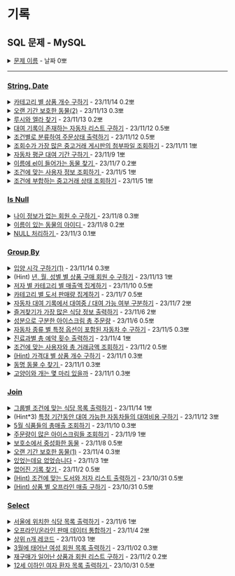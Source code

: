 # 기록
## SQL 문제 - MySQL 

<details>
<summary><a href="">문제 이름</a> - 날짜 0뽀</summary>
<div markdown="1">
<ul>
<li>문제 핵심</li>
<li>새로 알게된 것</li>
<li>궁금한 / 보충이 필요한 부분</li>
<li>하고 싶은 말</li>
</ul>
</div>
</details>

-----
### [String, Date](StringDate)

<details>
<summary><a href="StringDate/NumberOfProductsByCategory.sql">카테고리 별 상품 개수 구하기</a> - 23/11/14 0.2뽀</summary>
<div markdown="1">
<ul>
<li>문제 핵심<ul>
<li>앞 두 글자로만 group해 count 및 order by 진행</li>
</ul>
</li>
<li>새로 알게된 것<ul>
<li>LEFT는 왼쪽부터 SUBSTRNG 진행</li>
</ul>
</li>
</ul>
</div>
</details>

<details>
<summary><a href="StringDate/ALong-TermAnimal2.sql">오랜 기간 보호한 동물(2)</a> - 23/11/13 0.3뽀</summary>
<div markdown="1">
<ul>
<li>문제 핵심<ul>
<li>날짜 계산 후 정렬해 상위 2개만 출력하기</li>
</ul>
</li>
<li>궁금한 / 보충이 필요한 부분<ul>
<li>날짜 계산할 때는 datediff 사용하기!</li>
<li>inner join을 해도 어차피 out에 있는 것만 남아서 상관 없음.</li>
</ul>
</li>
</ul>
</div>
</details>

<details>
<summary><a href="StringDate/LucyAndElla.sql">루시와 엘라 찾기</a> - 23/11/13 0.2뽀</summary>
<div markdown="1">
<ul>
<li>문제 핵심<ul>
<li>이름 리스트와 같은 이름 가진 이 출력하기</li>
<li>IN ( ) 내에 이름 넣고 찾기</li>
</ul>
</li>
</ul>
</div>
</details>


<details>
<summary><a href="StringDate/AListOfCarsWithRentalRecords.sql">대여 기록이 존재하는 자동차 리스트 구하기</a> - 23/11/12 0.5뽀</summary>
<div markdown="1">
<ul>
<li>문제 핵심<ul>
<li>조건에 맞게 출력하기</li>
</ul>
</li>
<li>새로 알게된 것<ul>
<li>&quot;%Y-%m&quot;으로 월 거를 수도 있음.</li>
</ul>
</li>
<li>궁금한 / 보충이 필요한 부분<ul>
<li>적절한 서브쿼리와 조인</li>
</ul>
</li>
</ul>
</div>
</details>

<details>
<summary><a href="StringDate/OrderStatusCategorizedByCondition.sql">조건별로 분류하여 주문상태 출력하기</a> - 23/11/12 0.5뽀</summary>
<div markdown="1">
<ul>
<li>문제 핵심<ul>
<li>조건에 따라 컬럼 값을 해당 단어로 정제해서 출력하기</li>
</ul>
</li>
<li>새로 알게된 것<ul>
<li>case - end 가 한 쌍이라 () 안 묶어도 됨.</li>
<li>when - then이 한쌍</li>
</ul>
</li>
<li>궁금한 / 보충이 필요한 부분<ul>
<li>IF 사용!</li>
</ul>
</li>
</ul>
</div>
</details>


<details>
<summary><a href="StringDate/AttachmentOfTheUsedTransactionBoardWithTheHighestNumberOfViews.sql">조회수가 가장 많은 중고거래 게시판의 첨부파일 조회하기</a> - 23/11/11 1뽀</summary>
<div markdown="1">
<ul>
<li>문제 핵심<ul>
<li>최대 조회수를 구하고, 해당하는 파일 명 concat으로 전부 추출하기 </li>
</ul>
</li>
<li>새로 알게된 것<ul>
<li>GROUP BY board.BOARD_ID 해서 가장 위 결과 1개만 추출됨.</li>
<li>IN/ANY/ALL 서브 쿼리에서는 LIMIT 사용 불가</li>
<li>LIMIT 1으로 한 개 행만 출력되면 = 으로 사용 가능</li>
</ul>
</li>
<li>하고 싶은 말<ul>
<li>봉승님과 지원님과 함께~! 질문 게시판 보고 = 인식.. 이전에도 썼는데, IN 알게 되고 여기에만 꽂혀서 잊고 있었다... 새로 배운 걸 시험해 본다고 이전 방식을 잊지는 말아야지.</li>
</ul>
</li>
</ul>
</div>
</details>

<details>
<summary><a href="StringDate/AverageCarRentalPeriod.sql">자동차 평균 대여 기간 구하기 </a>- 23/11/9 1뽀</summary>
<div markdown="1">
<ul>
<li>문제 핵심<ul>
<li>그룹 별 평균 기간 구하고, 조건 탐색</li>
</ul>
</li>
<li>새로 알게된 것<ul>
<li>ROUND는 해당 자리까지만 보이게 반올림</li>
<li>GROUP BY가 SELECT 보다 먼저 실행 되지만, SELECT의 alias를 사용할 수 있음. (DBMS가 알아서 해줌. mysql 기준)</li>
<li>date - date = 그냥 20221010-20221001 = 9 integer 형으로 뺄셈됨 → DATEDIFF 사용</li>
<li>기간 구할 때는 +1 → 정빈님이 질문 게시판에 팁 알려줌!</li>
</ul>
</li>
</ul>
</div>
</details>


<details>
<summary><a href="StringDate/AnimalWithAnElInItsName.sql.sql">이름에 el이 들어가는 동물 찾기 </a>- 23/11/7 0.2뽀</summary>
<div markdown="1">
<ul>
<li>문제 핵심<ul>
<li>문자열 포함 여부 확인하기</li>
</ul>
</li>
<li>새로 알게된 것<ul>
<li>ike에 알파벳은 대소문자 구분 X</li>
<li>order by도 대소문자 구분 X</li>
</ul>
</li>
</ul>
</div>
</details>



<details>
<summary><a href="StringDate/UserInformation.sql">조건에 맞는 사용자 정보 조회하기 </a>- 23/11/5 1뽀</summary>
<div markdown="1">
<ul>
<li>문제 핵심<ul>
<li>문자를 적절히 더해 주소 나타내기</li>
<li>문자를 적절히 나눠 핸드폰 번호 나타내기</li>
</ul>
</li>
<li>새로 알게된 것<ul>
<li>CONCAT, SUBSTRING</li>
</ul>
</li>
<li>궁금한 / 보충이 필요한 부분<ul>
<li>정규 표현식</li>
</ul>
</li>
<li>하고 싶은 말<ul>
<li>총미님, 정빈님, 지원님이랑 같이 했다! 즐겁다 ㅎㅅㅎ</li>
</ul>
</li>
</ul>
</div>
</details>



<details>
<summary><a href="StringDate/TheStatusOfUsedTransactions.sql">조건에 부합하는 중고거래 상태 조회하기</a> - 23/11/5 1뽀</summary>
<div markdown="1">
<ul>
<li>문제 핵심<ul>
<li>특정 문자를 다른 문자로 변환</li>
</ul>
</li>
<li>새로 알게된 것<ul>
<li>case when </li>
</ul>
</li>
<li>궁금한 / 보충이 필요한 부분<ul>
<li>replace</li>
</ul>
</li>
</ul>
</div>
</details>


### [Is Null](ISNULL)

<details>
<summary><a href="ISNULL/MembersWithoutAgeInformation.sql">나이 정보가 없는 회원 수 구하기 </a> - 23/11/8 0.3뽀</summary>
<div markdown="1">
<ul>
<li>문제 핵심<ul>
<li>sum, count, null의 관계</li>
</ul>
</li>
<li>새로 알게된 것<ul>
<li>count<ul>
<li>null 포함해서 count함</li>
<li>null인 경우 1 반환해 count도 가능</li>
</ul>
</li>
<li>sum<ul>
<li>sum( is null ) is null은 true/false 1/0 반환</li>
</ul>
</li>
</ul>
</li>
<li>궁금한 / 보충이 필요한 부분<ul>
<li>집계함수 등에서 null의 처리</li>
</ul>
</li>
<li>하고 싶은 말<ul>
<li>과거의 정빈님에게 여러 방식으로 푸는 법을 열심히 배웠다!</li>
</ul>
</li>
</ul>
</div>
</details>


<details>
<summary><a href="ISNULL/IDOfTheAnimalWithAName.sql">이름이 있는 동물의 아이디 </a> - 23/11/8 0.2뽀</summary>
<div markdown="1">
<ul>
<li>문제 핵심<ul>
<li>NAME이 비어있지 않은 곳 출력하기</li>
</ul>
</li>
</ul>
</div>
</details>

<details>
<summary><a href="ISNULL/ProcessingNULL.sql">NULL 처리하기 </a> - 23/11/3 0.1뽀</summary>
<div markdown="1">
<ul>
<li>문제 핵심<ul>
<li>NULL 처리하기</li>
</ul>
</li>
<li>새로 알게된 것<ul>
<li>IFNULL 사용법</li>
</ul>
</li>
<li>궁금한 / 보충이 필요한 부분</li>
<li>하고 싶은 말</li>
</ul>
</div>
</details>

### [Group By](GROUPBY)

<details>
<summary><a href="GROUPBY/AdoptionTime1.sql">입양 시각 구하기(1)</a> - 23/11/14 0.3뽀</summary>
<div markdown="1">
<ul>
<li>문제 핵심<ul>
<li>특정 범위 내의 시간에서 &#39;시&#39; 별로 count하기</li>
</ul>
</li>
<li>새로 알게된 것<ul>
<li>where, having 동작이 같다 ?<ul>
<li>미리 거르는 거기 때문에 where 고려하는 게 낫다!</li>
<li>count &gt; 2 같이 집계 함수 비교에는 having 쓰는 게 맞음.</li>
</ul>
</li>
<li>HAVING h ?<ul>
<li>HOUR 같은 함수 말고 순수한 컬럼명을 적어야 함.</li>
</ul>
</li>
</ul>
</li>
<li>궁금한 / 보충이 필요한 부분<ul>
<li>HAVING에 정말 함수로 계산하는 건 안 되는 건가?</li>
</ul>
</li>
<li>하고 싶은 말<ul>
<li>범석님, 봉승님, 영민님, 정빈님이랑 같이 풀었다!~!~! 지원님도 다 풀어내셨다~!~! 짱</li>
<li>그래도 뭔가.. 반복해서 푸니까 생각이 하나 둘씩 나긴 한다!</li>
</ul>
</li>
</ul>
</div>
</details>


<details>
<summary>(Hint) <a href="GROUPBY/NumberOfMembersPurchasingGoodsByYearMonthAndGender.sql">년, 월, 성별 별 상품 구매 회원 수 구하기</a> - 23/11/13 1뽀</summary>
<div markdown="1">
<ul>
<li>문제 핵심<ul>
<li>여러 조건으로 그룹화(NULL 제거) 후 다른 컬럼 수 집계해 출력하기</li>
</ul>
</li>
<li>궁금한 / 보충이 필요한 부분<ul>
<li>DISTINCT</li>
<li>GROUP BY 했을 때의 결과를 잘 알아야 함.<ul>
<li>group by한 컬럼과 count할 컬럼이 다른 경우 중복 여부!</li>
</ul>
</li>
</ul>
</li>
<li>하고 싶은 말<ul>
<li>범석님, 봉승님, 영민님, 정빈님, 총미님이랑~!~!~! 지원님은 나중에 같이 푼댔다~! 야호~!</li>
<li>distinct는 정말.. group by한 걸로 회원 수가 뽑힐 거라고 단단히 착각했지...</li>
</ul>
</li>
</ul>
</div>
</details>

<details>
<summary><a href="GROUPBY/SalesByCategoryByAuthor.sql">저자 별 카테고리 별 매출액 집계하기</a> - 23/11/10 0.5뽀</summary>
<div markdown="1">
<ul>
<li>문제 핵심<ul>
<li>세 개의 테이블 JOIN 후 총액 구하기</li>
</ul>
</li>
<li>하고 싶은 말<ul>
<li>영민님, 봉승님, 정빈님, 지원님 &gt;&lt;~! ㅎㅎㅎ 슥삭슥삭 풀었다~!~!</li>
</ul>
</li>
</ul>
</div>
</details>


<details>
<summary><a href="GROUPBY/CountingBookSalesByCategory.sql">카테고리 별 도서 판매량 집계하기</a> - 23/11/7 0.5뽀</summary>
<div markdown="1">
<ul>
<li>문제 핵심<ul>
<li>카테고리 별 도서 판매량을 합산하기</li>
</ul>
</li>
<li>새로 알게된 것<ul>
<li>.</li>
</ul>
</li>
<li>궁금한 / 보충이 필요한 부분<ul>
<li>.</li>
</ul>
</li>
<li>하고 싶은 말<ul>
<li>봉승님 정빈님이랑 지원님 &gt;&lt; 이랑 같이~.~</li>
</ul>
</li>
</ul>
</div>
</details>


<details>
<summary><a href="GROUPBY/DistinguishWhetherCarRentalIsAvailableRentalInTheCarRentalRecord.sql">자동차 대여 기록에서 대여중 / 대여 가능 여부 구분하기</a> - 23/11/7 2뽀</summary>
<div markdown="1">
<ul>
<li>문제 핵심<ul>
<li>case로 조건 분기, case 내에서 걸러주기</li>
</ul>
</li>
<li>새로 알게된 것<ul>
<li>subquery를 case when in( ) 사용하기</li>
<li>group by 후 select에서 group by 컬럼으로 이용하지 않으면 대표값으로 이용되는 점 주의!</li>
</ul>
</li>
<li>궁금한 / 보충이 필요한 부분<ul>
<li>between 포맷 통일되면 가능 ? dateformat은 가능</li>
</ul>
</li>
</ul>
</div>
</details>


<details>
<summary><a href="GROUPBY/theMostFavoriteRestaurantInformation.sql">즐겨찾기가 가장 많은 식당 정보 출력하기</a> - 23/11/6 2뽀</summary>
<div markdown="1">
<ul>
<li>문제 핵심<ul>
<li>그룹 별 가장 많은 favorite 출력하기</li>
</ul>
</li>
<li>새로 알게된 것<ul>
<li>WHERE IN 으로 서브 쿼리 사용법</li>
<li>집계함수를 사용한 컬럼과 groupby 이용된 컬럼이 아닌 걸 출력하면, 연계된 결과가 아닌 각각 별개의 값이 출력됨.</li>
</ul>
</li>
<li>궁금한 / 보충이 필요한 부분<ul>
<li>where in, 서브쿼리 사용법</li>
<li>FAVORITES이 중복인 경우 걸러주는 건?</li>
</ul>
</li>
<li>하고 싶은 말<ul>
<li>집계함수와 매칭하는 게 어려웠음.</li>
</ul>
</li>
</ul>
</div>
</details>



<details>
<summary><a href="GROUPBY/TotalOrderOfIceCreamDividedByIngredients.sql">성분으로 구분한 아이스크림 총 주문량</a> - 23/11/6 0.5뽀</summary>
<div markdown="1">
<ul>
<li>문제 핵심<ul>
<li>같은 성분 아이스크림 구하고 합계 구하기</li>
</ul>
</li>
<li>새로 알게된 것<ul>
<li>inner join인 경우 where로 결합 가능</li>
</ul>
</li>
</ul>
</div>
</details>

<details>
<summary><a href="GROUPBY/CarsWithSpecificOptionsByCarType.sql">자동차 종류 별 특정 옵션이 포함된 자동차 수 구하기</a> - 23/11/5 0.3뽀</summary>
<div markdown="1">
</div>
<ul>
<li>문제 핵심<ul>
<li>특정 문자 포함 여부 확인하기</li>
</ul>
</li>
<li>새로 알게된 것<ul>
<li>LIKE</li>
</ul>
</li>
<li>궁금한 / 보충이 필요한 부분<ul>
<li>LIKE, CONCAT</li>
<li>문제 예시 파악 후 조건 줄이기</li>
</ul>
</li>
</ul>
</details>


<details>
<summary><a href="GROUPBY/TheTotalNumberOfAppointmentsPerDepartment.sql">진료과별 총 예약 횟수 출력하기</a> - 23/11/4 1뽀</summary>
<div markdown="1">
<ul>
<li>문제 핵심<ul>
<li>월로 조회 후 진료과코드로 묶어 count하기</li>
</ul>
</li>
<li>새로 알게된 것<ul>
<li>별칭에 “” 안 붙여도 됨.</li>
<li>ORDER BY 에 별칭 사용 가능</li>
</ul>
</li>
</ul>
</div>
</details>

<details>
<summary><a href="GROUPBY/TotalTransactionAmountMeetsTheCondition.sql"> 조건에 맞는 사용자와 총 거래금액 조회하기</a> - 23/11/2 0.5뽀 </summary>
<div markdown="1">
<ul>
<li>문제 핵심<ul>
<li>다른 컬럼명으로 JOIN하기</li>
</ul>
</li>
<li>새로 알게된 것<ul>
<li>.</li>
</ul>
</li>
<li>궁금한 / 보충이 필요한 부분<ul>
<li>숫자 단위를 잘 보자! </li>
</ul>
</li>
</ul>
</div>
</details>



<details>
<summary> <a href="GROUPBY/FindProductsByPriceRange.sql"> (Hint) 가격대 별 상품 개수 구하기</a>
 - 23/11/1 0.3뽀</summary>
<div markdown="1">
<ul>
<li>문제 핵심<ul>
<li>계산해서 group by 하기!</li>
</ul>
</li>
<li>새로 알게된 것<ul>
<li>SELECT 절에서 계산한 값으로 column 생성</li>
</ul>
</li>
<li>궁금한 / 보충이 필요한 부분<ul>
<li>FLOOR 사용법</li>
</ul>
</li>
<li>하고 싶은 말<ul>
<li>오늘도~! 정빈님이 풀자고 한 덕에 후다닥~ 한 30분 내에 3문제 다 푼 것 같다~ !!! 야호야호~!~!</li>
<li>계산.. 해야 한다니.. 이제 ... 더 열심히 생각해야 한다... 더 적절한 계산...</li>
</ul>
</li>
</ul>
</div>
</details>

<details>
<summary><a href="GROUPBY/FindTheSameNameAnimals.sql"> 동명 동물 수 찾기 </a> - 23/11/1 0.3뽀</summary>
<div markdown="1">
<ul>
<li>문제 핵심<ul>
<li>NULL 제외한 값 조회하기</li>
</ul>
</li>
<li>새로 알게된 것<ul>
<li>IS NOT NULL 사용!</li>
</ul>
</li>
<li>궁금한 / 보충이 필요한 부분<ul>
<li>WHERE에 쓰는 것과 HAVING에 쓰는 것의 차이점.</li>
</ul>
</li>
</ul>
</div>
</details>


<details>
<summary> <a href="GROUPBY/HowManyCatsAndDogs.sql">고양이와 개는 몇 마리 있을까</a> - 23/11/1 0.3뽀</summary>
<div markdown="1">
<ul>
<li>문제 핵심<ul>
<li>group by, count 사용 </li>
</ul>
</li>
<li>새로 알게된 것<ul>
<li>count(*) 사용과 group by로 묶은 컬럼으로 넣어 사용하는 것과 결과가 같음.</li>
</ul>
</li>
<li>궁금한 / 보충이 필요한 부분<ul>
<li>count() 대상 정확히 알기</li>
</ul>
</li>
</ul>
</div>
</details>

### [Join](JOIN)

<details>
<summary><a href="JOIN/ListOfRestaurantsThatMeetTheCriteriaByGroup.sql">그룹별 조건에 맞는 식당 목록 출력하기</a> - 23/11/14 1뽀</summary>
<div markdown="1">
<ul>
<li>문제 핵심<ul>
<li>MAX COUNT인 속성에서 만족하는 인스턴스 전부 추출하기</li>
</ul>
</li>
<li>궁금한 / 보충이 필요한 부분<ul>
<li>Subquery에서 추출된 값이 1개인 경우  LIMIT 사용하고,  = 사용하기 (IN X)</li>
</ul>
</li>
</ul>
</div>
</details>


<details>
<summary>(Hint*3) <a href="JOIN/RentalCostsForCarsAvailableForASpecificPeriodOfTime.sql">특정 기간동안 대여 가능한 자동차들의 대여비용 구하기</a> - 23/11/12 3뽀</summary>
<div markdown="1">
<ul>
<li>문제 핵심<ul>
<li>대여 기간 거르기: 11월 대여 제외<ul>
<li>start, end를 11/1, 11/30 부등호로 표현하려 했으나 실패 -&gt; start와 end 사이에 11월이 포함되기만 하면 제외</li>
</ul>
</li>
<li>할인된 금액 구하기: % 주의<ul>
<li>(100-discount)% -&gt; %를 빼 먹어서 5억 출력..</li>
</ul>
</li>
<li>Plan의 discount도 매핑 필요<ul>
<li>discount 매핑이 되지 않아서 90일 이상의 할인율로 결합 -&gt; &#39;30일 이상&#39; 매핑 추가</li>
</ul>
</li>
</ul>
</li>
<li>새로 알게된 것<ul>
<li>JOIN ON의 ON에서 AND로 조건을 여러 개할 수 있음.</li>
<li>서브쿼리에서 정제 후 올라 오면 메인 FROM에서 다 조인하지 않고, 필요한 것만 JOIN하는 데에 의의가 있는 듯.</li>
<li>11월 대여 표현: END_DATE &gt;= &#39;2022-11-01&#39; AND START_DATE &lt; &#39;2022-12-01&#39;</li>
</ul>
</li>
<li>궁금한 / 보충이 필요한 부분<ul>
<li>GROUP BY 없이 HAVING 사용 시 동작 및 차이</li>
<li>discount 매핑이 되지 않았는데 왜 90일 이상의 할인율로 결합된 걸까? 맨 윗 값도 아니고 맨 아래로?</li>
<li>어떻게 쿼리를 작성하는 게 성능도 좋고 파악하기도 쉬울까.</li>
<li>GROUP BY보다 DISTINCT 사용이 더 좋은가? 왜?</li>
</ul>
</li>
<li>하고 싶은 말<ul>
<li>봉승님, 영민님, 지원님이랑&gt;&lt;~! 와 진짜… JOIN… 무시했는데 이렇게.. 오래 걸리다니~!</li>
<li>plan.DURATION_TYPE = &#39;30일 이상&#39; → 이것도.. 생각 못해서 서브쿼리로 생각하고 있던 걸 영민님이… 말해줬다 ㅎㅅㅎ…. ㅋㅋ….. 쉬운 방법을 꼭 먼저 생각해 보기!!!!! </li>
<li>질문 게시판 보면서 다른 사람 쿼리를 보는 건 안 하고 있었는데, 역시… 해야 하나 생각했다</li>
</ul>
</li>
</ul>
</div>
</details>


<details>
<summary><a href="JOIN/TotalSalesOfFoodProductsInMay.sql">5월 식품들의 총매출 조회하기</a> - 23/11/10 0.3뽀</summary>
<div markdown="1">
<ul>
<li>문제 핵심<ul>
<li>개수*가격으로 총 금액 구하기</li>
</ul>
</li>
</ul>
</div>
</details>

<details>
<summary><a href="JOIN/IceCreamsWithLotsOfOrders.sql">주문량이 많은 아이스크림들 조회하기</a> - 23/11/9 1뽀</summary>
<div markdown="1">
<ul>
<li>문제 핵심<ul>
<li>공통 테이블로 만들고, 그룹화해서 통계 내기</li>
</ul>
</li>
<li>새로 알게된 것<ul>
<li>외래 키는 기본 키를 참조 → inner join으로 풀어도 됨.</li>
</ul>
</li>
<li>궁금한 / 보충이 필요한 부분<ul>
<li>from에서 서브쿼리 시에는 항상 별칭이 필요한 걸까?</li>
</ul>
</li>
<li>하고 싶은 말<ul>
<li>정빈님 지원님이랑&gt;&lt;~!~! 다른 문제 하나는 cte가 나와서 뒤로 미뤘다...~!</li>
</ul>
</li>
</ul>
</div>
</details>

<details>
<summary><a href="JOIN/AnimalNeuteredInAShelter.sql">보호소에서 중성화한 동물</a> - 23/11/8 0.5뽀</summary>
<div markdown="1">
<ul>
<li>문제 핵심<ul>
<li>LIKE와 NOT LIKE로 조건 확인하기</li>
</ul>
</li>
<li>하고 싶은 말<ul>
<li>정빈님과 지원님과 &gt;&lt;</li>
</ul>
</li>
</ul>
</div>
</details>

<details>
<summary><a href="JOIN/Long-termAnimal1.sql">오랜 기간 보호한 동물(1)</a> - 23/11/4 0.3뽀</summary>
<div markdown="1">
<ul>
<li>문제 핵심<ul>
<li>nullable로 조건 찾기, left join</li>
</ul>
</li>
</ul>
</div>
</details>

<details>
<summary><a href="JOIN/ThereWasButThereWasNot.sql">있었는데요 없었습니다</a> - 23/11/3 1뽀</summary>
<div markdown="1">
<ul>
<li>문제 핵심<ul>
<li>join한 테이블로 날짜 비교</li>
</ul>
</li>
<li>새로 알게된 것<ul>
<li>datetime 비교하는 법</li>
</ul>
</li>
<li>궁금한 / 보충이 필요한 부분<ul>
<li>LEFT JOIN, INNER JOIN 기준</li>
</ul>
</li>
</ul>
</div>
</details>


<details>
<summary><a href="JOIN/MissingRecords.sql">없어진 기록 찾기 </a> - 23/11/2 0.5뽀</summary>
<div markdown="1">
<ul>
<li>문제 핵심<ul>
<li>LEFT JOIN, Nullable 확인 및 조회할 컬럼 설정</li>
</ul>
</li>
<li>새로 알게된 것<ul>
<li>문제 표의 null 허용 여부를 잘 보고 비교할 컬럼을 선택해야 함.</li>
</ul>
</li>
<li>궁금한 / 보충이 필요한 부분<ul>
<li>.</li>
</ul>
</li>
<li>하고 싶은 말<ul>
<li>총미님도 같이 풀었다! ㅎㅅㅎ 짱짱~! 계속 같이 풀고 싶다!</li>
</ul>
</li>
</ul>
</div>
</details>


<details>
<summary><a href="JOIN/PrintBooksAndAuthorList.sql"> (Hint) 조건에 맞는 도서와 저자 리스트 출력하기</a> - 23/10/31 0.5뽀 </summary>
<div markdown="1">
<ul>
<li>문제 핵심<ul>
<li>INNER JOIN과 조건 설정</li>
</ul>
</li>
<li>새로 알게된 것<ul>
<li>DATA_FORMAT</li>
</ul>
</li>
</ul>
</div>
</details>


<details>
<summary><a href="JOIN/GetSumByProduct.sql">(Hint) 상품 별 오프라인 매출 구하기</a> - 23/10/31 0.5뽀 </summary>
<div markdown="1">
<ul>
<li>문제 핵심<ul>
<li>GROUP BY와 SUM 이용하기</li>
</ul>
</li>
<li>새로 알게된 것<ul>
<li>SUM(COLUMN) → COLUMN 대신 컬럼 계산식으로 넣을 수 있음.</li>
<li>ORDER BY 기준 두 개</li>
</ul>
</li>
<li>궁금한 / 보충이 필요한 부분<ul>
<li>집계 함수!</li>
<li>SUM이 빠지면 무슨 값이 나오는 거지?</li>
</ul>
</li>
<li>하고 싶은 말<ul>
<li>새벽에 우다다 두 문제 풀어서 세 문제 풀었다!!!</li>
<li>오랜만에 보니 재밌고, 집계 함수는 역시.. 뭔가 까다롭다는 것...</li>
</ul>
</li>
</ul>
</div>
</details>

### [Select](Select)



<details>
<summary><a href="Select/ListOfRestaurantsLocatedInSeoul.sql">서울에 위치한 식당 목록 출력하기</a> - 23/11/6 1뽀</summary>
<div markdown="1">
<ul>
<li>문제 핵심<ul>
<li>조건으로 한 번 걸러주기</li>
</ul>
</li>
<li>새로 알게된 것<ul>
<li>WHERE 사용할 때도 어디 컬럼인지 표기해야 함.</li>
<li>서브 쿼리 사용하지 않고, JOIN, WHERE로도 가능</li>
</ul>
</li>
<li>궁금한 / 보충이 필요한 부분<ul>
<li>WHERE (infos.REST_ID)</li>
<li>LIKE ‘서울%’</li>
</ul>
</li>
<li>하고 싶은 말<ul>
<li>봉승님, 정빈님, 지원님이랑 함께 풀었다&gt;&lt; ㅎㅎㅎ </li>
</ul>
</li>
</ul>
</div>
</details>


<details>
<summary><a href="Select/ConsolidateOfflineAndOnlineSalesData.sql">오프라인/온라인 판매 데이터 통합하기</a> - 23/11/4 2뽀</summary>
<div markdown="1">
<ul>
<li>문제 핵심<ul>
<li>테이블 합치고, 없는 값 null 처리</li>
</ul>
</li>
<li>새로 알게된 것<ul>
<li>union 시 order by만 하나, 다른 where 등은 각각 처리.</li>
<li>union 은 중복 제거, union all은 중복 포함</li>
<li>궁금한 / 보충이 필요한 부분</li>
<li>full outer join은 이건 언제 쓰지?</li>
</ul>
</li>
<li>하고 싶은 말<ul>
<li>정빈님이 union 알려주셨다!!!! union, union all의 차이점과 order by는 맨 마지막 한 번만 쓴다고 공부한 게 어렴풋 기억나서 재미있었다.</li>
</ul>
</li>
</ul>
</div>
</details>

<details>
<summary><a href="">상위 n개 레코드</a> - 23/11/03 1뽀</summary>
<div markdown="1">
<ul>
<li>문제 핵심<ul>
<li>LIMIT, 서브 쿼리.</li>
</ul>
</li>
<li>새로 알게된 것<ul>
<li>LIMIT 이용법</li>
</ul>
</li>
<li>궁금한 / 보충이 필요한 부분<ul>
<li>LIMIT 맨 아래에 보고 싶은 거 거르기<ul>
<li>order by와 함께 사용 시 top만 확인 가능</li>
</ul>
</li>
<li>서브 쿼리로 min 선택해서 min값과 같은 datetime 선택<ul>
<li>min 선택 시 해당 컬럼의 data 값 한 개만 들고 옴.</li>
</ul>
</li>
</ul>
</li>
<li>하고 싶은 말<ul>
<li>정빈님과 총미님과 풀었다~~! 서브 쿼리를 좀 더 연습해야겠다.</li>
</ul>
</li>
</ul>
</div>
</details>

<details>
<summary><a href="Select/MemberListBornInMarch.sql"> 3월에 태어난 여성 회원 목록 출력하기</a> - 23/11/02 0.3뽀</summary>
<div markdown="1">
<ul>
<li>문제 핵심<ul>
<li>날짜 추출하는 법</li>
</ul>
</li>
<li>새로 알게된 것<ul>
<li>MONTH()로 추출 가능</li>
<li>LIKE로 추출 가능</li>
</ul>
</li>
<li>궁금한 / 보충이 필요한 부분<ul>
<li>DATE_FORMAT 이용법</li>
</ul>
</li>
</ul>
</div>
</details>


<details>
<summary><a href="Select/GetRepurchasedGoodsAndMember.sql"> 재구매가 일어난 상품과 회원 리스트 구하기</a> - 23/11/2 0.2뽀</summary>
<div markdown="1">
<ul>
<li>문제 핵심<ul>
<li>GROUP BY 로 두 컬럼을 묶어서 집계 함수 사용하기</li>
</ul>
</li>
<li>새로 알게된 것<ul>
<li>GROUP BY 로 두 컬럼을 묶고, count(*) 하면 묶인 걸 기준으로 중복 확인 가능!</li>
</ul>
</li>
<li>궁금한 / 보충이 필요한 부분<ul>
<li>COUNT(*), COUNT(USER_ID), COUNT(PRODUCT_ID) → 왜 이렇게 가능하고, COUNT(USER_ID, PRODUCT_ID ) 이건 왜 안 되지?</li>
</ul>
</li>
<li>하고 싶은 말<ul>
<li>이거 맞나? 싶은데 풀려서 신기했다..!</li>
</ul>
</li>
</ul>
</div>
</details>

<details>
<summary><a href="Select/PatientUnder12.sql">12세 이하인 여자 환자 목록 출력하기 </a> - 23/10/31 0.5뽀</summary>
<div markdown="1">
<ul>
<li>문제 핵심<ul>
<li>여러 컬럼으로 정렬 기준 정하고, 비어있는 값에 대체값 넣기</li>
</ul>
</li>
<li>새로 알게된 것<ul>
<li>GROUP BY, ORDER BY(기본 오름차순) DESC, IFNULL</li>
</ul>
</li>
<li>궁금한 / 보충이 필요한 부분<ul>
<li>지금은 딱히 없음</li>
</ul>
</li>
<li>하고 싶은 말<ul>
<li>오랜만에 푸니까 진짜 다 까먹었지만 열심히 검색해서 채워 넣어야지~!</li>
</ul>
</li>
</ul>
</div>
</details>

